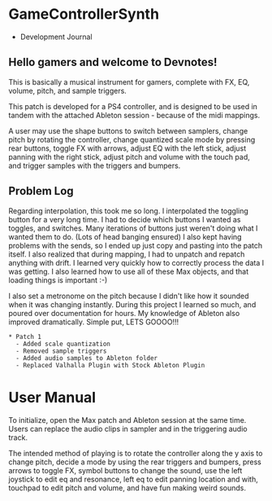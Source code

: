 # GameControllerSynth

 - Development Journal

## Hello gamers and welcome to Devnotes!

   This is basically a musical instrument for gamers, complete with FX, EQ, volume, pitch, and sample triggers.

   This patch is developed for a PS4 controller, and is designed to be used in tandem with the attached Ableton session - because of the midi mappings.

   A user may use the shape buttons to switch between samplers, change pitch by rotating the controller, change quantized scale mode by pressing rear buttons, toggle FX with arrows, adjust EQ with the left stick, adjust panning with the right stick, adjust pitch and volume with the touch pad, and trigger samples with the triggers and bumpers.


## Problem Log
   Regarding interpolation, this took me so long. I interpolated the toggling button for a very long time. I had to decide which buttons I wanted as toggles, and switches. Many iterations of buttons just weren't doing what I wanted them to do. (Lots of head banging ensured) I also kept having problems with the sends, so I ended up just copy and pasting into the patch itself. I also realized that during mapping, I had to unpatch and repatch anything with drift. I learned very quickly how to correctly process the data I was getting. I also learned how to use all of these Max objects, and that loading things is important :-)

   I also set a metronome on the pitch because I didn't like how it sounded when it was changing instantly. During this project I learned so much, and poured over documentation for hours. My knowledge of Ableton also improved dramatically. Simple put, LETS GOOOO!!!

    * Patch 1
      - Added scale quantization
      - Removed sample triggers
      - Added audio samples to Ableton folder
      - Replaced Valhalla Plugin with Stock Ableton Plugin



# User Manual
   To initialize, open the Max patch and Ableton session at the same time. Users can replace the audio clips in sampler and in the triggering audio track.

  The intended method of playing is to rotate the controller along the y axis to change pitch, decide a mode by using the rear triggers and bumpers, press arrows to toggle FX, symbol buttons to change the sound, use the left joystick to edit eq and resonance, left eq to edit panning location and with, touchpad to edit pitch and volume, and have fun making weird sounds.
